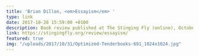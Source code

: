 ```yaml
---
title: 'Brian Dillon, <em>Essayism</em> '
type: link
date: 2017-10-28 15:59:00 +0100
description: Book review published at The Stinging Fly (online), October 2017
link: https://stingingfly.org/review/essayism/
featured: true
img: "/uploads/2017/10/31/Optimized-Tenderbooks-691_1024x1024.jpg"
---
```

